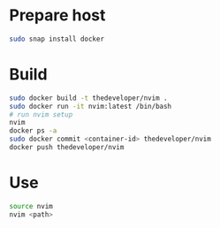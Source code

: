 # Prepare host

```bash
sudo snap install docker
```

# Build
```bash
sudo docker build -t thedeveloper/nvim .
sudo docker run -it nvim:latest /bin/bash
# run nvim setup
nvim
docker ps -a
sudo docker commit <container-id> thedeveloper/nvim
docker push thedeveloper/nvim
```

# Use
```bash
source nvim
nvim <path>
```